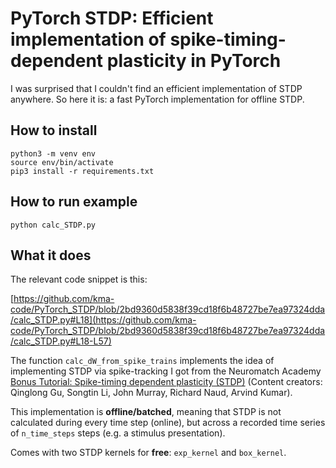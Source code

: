 # PyTorch STDP: Efficient implementation of spike-timing-dependent plasticity in PyTorch

I was surprised that I couldn't find an efficient implementation of STDP anywhere. So here it is: a fast PyTorch implementation for offline STDP.

## How to install


```
python3 -m venv env
source env/bin/activate
pip3 install -r requirements.txt
```

## How to run example


```
python calc_STDP.py
```

## What it does

The relevant code snippet is this:

[https://github.com/kma-code/PyTorch_STDP/blob/2bd9360d5838f39cd18f6b48727be7ea97324dda/calc_STDP.py#L18](https://github.com/kma-code/PyTorch_STDP/blob/2bd9360d5838f39cd18f6b48727be7ea97324dda/calc_STDP.py#L18-L57)

The function `calc_dW_from_spike_trains` implements the idea of implementing STDP via spike-tracking I got from the Neuromatch Academy [Bonus Tutorial: Spike-timing dependent plasticity (STDP)](https://compneuro.neuromatch.io/tutorials/W2D3_BiologicalNeuronModels/student/W2D3_Tutorial4.html#keeping-track-of-pre-and-postsynaptic-spikes) (Content creators: Qinglong Gu, Songtin Li, John Murray, Richard Naud, Arvind Kumar).

This implementation is **offline/batched**, meaning that STDP is not calculated during every time step (online), but across a recorded time series of `n_time_steps` steps (e.g. a stimulus presentation).

Comes with two STDP kernels for **free**: `exp_kernel` and `box_kernel`.
